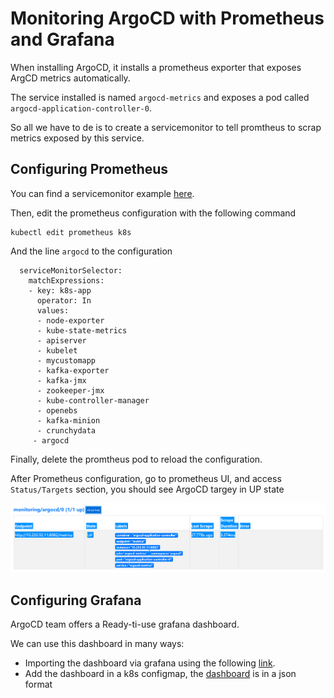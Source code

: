 # Monitoring ArgoCD with Prometheus and Grafana

When installing ArgoCD, it installs a prometheus exporter that exposes ArgCD metrics automatically.

The service installed is named `argocd-metrics` and exposes a pod called `argocd-application-controller-0`.

So all we have to de is to create a servicemonitor to tell promtheus to scrap metrics exposed by this service.

## Configuring Prometheus

You can find a servicemonitor example [here](../manifets/05-servicemonitor.yaml).

Then, edit the prometheus configuration with the following command

```
kubectl edit prometheus k8s
```

And the line `argocd` to the configuration

```
  serviceMonitorSelector:
    matchExpressions:
    - key: k8s-app
      operator: In
      values:
      - node-exporter
      - kube-state-metrics
      - apiserver
      - kubelet
      - mycustomapp
      - kafka-exporter
      - kafka-jmx
      - zookeeper-jmx
      - kube-controller-manager
      - openebs
      - kafka-minion
      - crunchydata
     - argocd
```

Finally, delete the promtheus pod to reload the configuration.

After Prometheus configuration, go to prometheus UI, and access `Status/Targets` section, you should see ArgoCD targey in UP state

![alt text](../images/prometheus-argocd.PNG "Prometheus ArgoCD ")


## Configuring Grafana

ArgoCD team offers a Ready-ti-use grafana dashboard.

We can use this dashboard in many ways:

* Importing the dashboard via grafana using the following [link](https://grafana.com/grafana/dashboards/14584).
* Add the dashboard in a k8s configmap, the [dashboard](../manifets/06-grafana-dashboard.json) is in a json format 